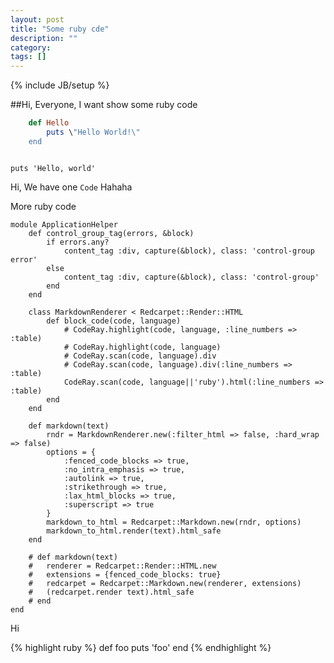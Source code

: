 ```yaml
---
layout: post
title: "Some ruby cde"
description: ""
category: 
tags: []
---
```

{% include JB/setup %}

##Hi, Everyone, I want show some ruby code

```ruby
    def Hello 
        puts \"Hello World!\"
    end
```

<code lang='ruby'>
puts 'Hello, world'
</code>

Hi, We have one `Code` Hahaha

More ruby code


	module ApplicationHelper
		def control_group_tag(errors, &block)
			if errors.any?
				content_tag :div, capture(&block), class: 'control-group error'
			else
				content_tag :div, capture(&block), class: 'control-group'
			end
		end
	
		class MarkdownRenderer < Redcarpet::Render::HTML
			def block_code(code, language)
				# CodeRay.highlight(code, language, :line_numbers => :table)
				# CodeRay.highlight(code, language)
				# CodeRay.scan(code, language).div
				# CodeRay.scan(code, language).div(:line_numbers => :table)
				CodeRay.scan(code, language||'ruby').html(:line_numbers => :table)
			end
		end
	
		def markdown(text)
			rndr = MarkdownRenderer.new(:filter_html => false, :hard_wrap => false)
			options = {
				:fenced_code_blocks => true,
				:no_intra_emphasis => true,
				:autolink => true,
				:strikethrough => true,
				:lax_html_blocks => true,
				:superscript => true
			}
			markdown_to_html = Redcarpet::Markdown.new(rndr, options)
			markdown_to_html.render(text).html_safe
		end
	
		# def markdown(text)
		# 	renderer = Redcarpet::Render::HTML.new
		# 	extensions = {fenced_code_blocks: true}
		# 	redcarpet = Redcarpet::Markdown.new(renderer, extensions)
		# 	(redcarpet.render text).html_safe
		# end
	end


Hi


{% highlight ruby %}
def foo
  puts 'foo'
end
{% endhighlight %}